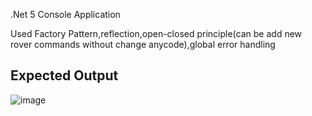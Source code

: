.Net 5 Console Application

Used Factory Pattern,reflection,open-closed principle(can be add new rover commands without change anycode),global error handling

Expected Output
------------------
![image](https://user-images.githubusercontent.com/8117075/152490793-e1e8de4e-4baa-4397-95a0-f9b5ce3a2e10.png)
